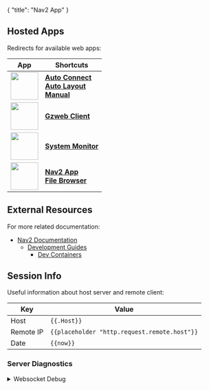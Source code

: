 {
    "title": "Nav2 App"
}
## Hosted Apps

Redirects for available web apps:

| App | Shortcuts |
|-|-|
| [<img src="/media/icons/foxglove/any_icon_x512.webp" height="64">](/foxglove/autoconnect) | [**Auto Connect**](/foxglove/autoconnect)<br>[**Auto Layout**](/foxglove/autolayout)<br>[**Manual**](/foxglove/) |
| [<img src="/media/icons/gzweb/any_icon_x512.webp" height="64">](/gzweb/) | [**Gzweb Client**](/gzweb/) |
| [<img src="/media/icons/glances/any_icon_x512.webp" height="64">](/glances/) | [**System Monitor**](/glances/) |
| [<img src="/media/icons/nav2/any_icon_x512.webp" height="64">](/nav2/) | [**Nav2 App**](/nav2/)<br>[**File Browser**](/?browse=true) |

## External Resources

For more related documentation:

- [Nav2 Documentation](https://navigation.ros.org)
  - [Development Guides](https://navigation.ros.org/development_guides)
    - [Dev Containers](https://navigation.ros.org/development_guides/devcontainer_docs)

## Session Info

Useful information about host server and remote client:

|Key | Value |
|-|-|
| Host | `{{.Host}}` |
| Remote IP | `{{placeholder "http.request.remote.host"}}` |
| Date | `{{now}}` |

### Server Diagnostics

<details>
<summary>Websocket Debug</summary>

For troubleshooting websocket connections:

|Key | Value |
|-|-|
| `header.X-Forwarded-Host` | `{{placeholder "header.X-Forwarded-Host"}}` |
| `header.X-Forwarded-Scheme` | `{{placeholder "header.X-Forwarded-Scheme"}}` |
| `http.request.hostport` | `{{placeholder "http.request.hostport"}}` |
| `http.request.scheme` | `{{placeholder "http.request.scheme"}}` |
| `http.vars.WsHost` | `{{placeholder "http.vars.WsHost"}}` |
| `http.vars.WsScheme` | `{{placeholder "http.vars.WsScheme"}}` |

</details>
